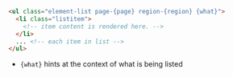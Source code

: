 
```html label="Structure"
<ul class="element-list page-{page} region-{region} {what}">
  <li class="listitem">
    <!-- item content is rendered here. -->
  </li>
  ... <!-- each item in list -->
</ul>
```

- `{what}` hints at the context of what is being listed
